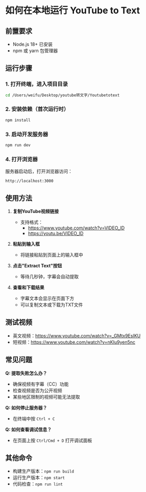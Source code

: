 # 如何在本地运行 YouTube to Text

## 前置要求
- Node.js 18+ 已安装
- npm 或 yarn 包管理器

## 运行步骤

### 1. 打开终端，进入项目目录
```bash
cd /Users/weifu/Desktop/youtube转文字/Youtubetotext
```

### 2. 安装依赖（首次运行时）
```bash
npm install
```

### 3. 启动开发服务器
```bash
npm run dev
```

### 4. 打开浏览器
服务器启动后，打开浏览器访问：
```
http://localhost:3000
```

## 使用方法

1. **复制YouTube视频链接**
   - 支持格式：
     - https://www.youtube.com/watch?v=VIDEO_ID
     - https://youtu.be/VIDEO_ID

2. **粘贴到输入框**
   - 将链接粘贴到页面上的输入框中

3. **点击"Extract Text"按钮**
   - 等待几秒钟，字幕会自动提取

4. **查看和下载结果**
   - 字幕文本会显示在页面下方
   - 可以复制文本或下载为TXT文件

## 测试视频
- 英文视频：https://www.youtube.com/watch?v=_GMtx9EsIKU
- 短视频：https://www.youtube.com/watch?v=nKIu9yen5nc

## 常见问题

**Q: 提取失败怎么办？**
- 确保视频有字幕（CC）功能
- 检查视频是否为公开视频
- 某些地区限制的视频可能无法提取

**Q: 如何停止服务器？**
- 在终端中按 `Ctrl + C`

**Q: 如何查看调试信息？**
- 在页面上按 `Ctrl/Cmd + D` 打开调试面板

## 其他命令

- 构建生产版本：`npm run build`
- 运行生产版本：`npm start`
- 代码检查：`npm run lint`